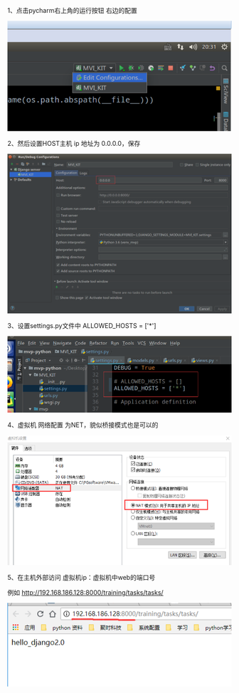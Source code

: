 1、点击pycharm右上角的运行按钮 右边的配置

![](.\images\配置外部主机访问ubuntu虚拟机中运行的web_1.png)

2、然后设置HOST主机 ip 地址为   0.0.0.0，保存

![](.\images\配置外部主机访问ubuntu虚拟机中运行的web_2.png)

3、设置settings.py文件中       ALLOWED_HOSTS = ['*']

![](.\images\配置外部主机访问ubuntu虚拟机中运行的web_3.png)

4、虚拟机 网络配置 为NET，貌似桥接模式也是可以的

![](.\images\配置外部主机访问ubuntu虚拟机中运行的web_4.png)

5、在主机外部访问 虚拟机ip：虚拟机中web的端口号   

例如   http://192.168.186.128:8000/training/tasks/tasks/

![](.\images\配置外部主机访问ubuntu虚拟机中运行的web_5.png)